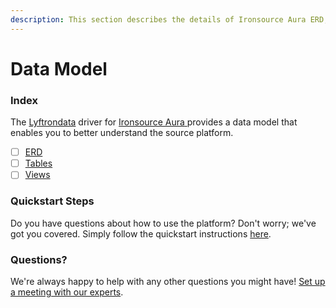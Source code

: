 ```yaml
---
description: This section describes the details of Ironsource Aura ERD, Tables, and Views.
---
```


# Data Model

### Index

The  [Lyftrondata](https://www.lyftrondata.com/) driver for [Ironsource Aura](https://www.lyftrondata.com/integration/ironsource-aura/)[ ](https://www.lyftrondata.com/integration/ironsource-aura/)provides a data model that enables you to better understand the source platform.

* [ ] [ERD](../../../marketing-analytics/ironsource-aura/data-model/erd.md)
* [ ] [Tables](../../../marketing-analytics/ironsource-aura/data-model/tables.md)
* [ ] [Views](../../../marketing-analytics/ironsource-aura/data-model/views.md)

### Quickstart Steps

Do you have questions about how to use the platform? Don't worry; we've got you covered. Simply follow the quickstart instructions [here](../../../../quickstart-steps.md).

### Questions? <a href="#questions" id="questions"></a>

We're always happy to help with any other questions you might have! [Set up a meeting with our experts](https://www.lyftrondata.com/book-a-meeting/).


